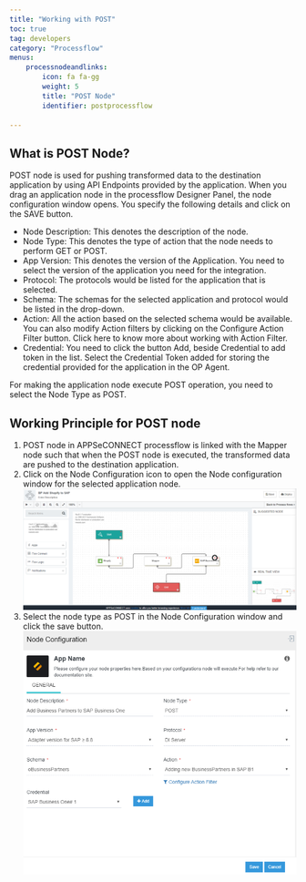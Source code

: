 ```yaml
---
title: "Working with POST"
toc: true
tag: developers
category: "Processflow"
menus: 
    processnodeandlinks:
        icon: fa fa-gg
        weight: 5
        title: "POST Node" 
        identifier: postprocessflow 

---
```

## What is POST Node?

POST node is used for pushing transformed data to the destination application by 
using API Endpoints provided by the application. When you drag an application node 
in the processflow Designer Panel, the node configuration window opens. 
You specify the following details and click on the SAVE button.

* Node Description: This denotes the description of the node.
* Node Type: This denotes the type of action that the node needs to perform GET or POST.
* App Version: This denotes the version of the Application. You need to select the version of the application you need for the integration.
* Protocol: The protocols would be listed for the application that is selected. 
* Schema: The schemas for the selected application and protocol would be listed in the drop-down. 
* Action: All the action based on the selected schema would be available. You can also modify Action filters by clicking on the Configure Action Filter button. Click here to know more about working with Action Filter.
* Credential: You need to click the button Add, beside Credential to add token in the list. Select the Credential Token added for storing the credential provided for the application in the OP Agent.

For making the application node execute POST operation, you need to select the Node Type as POST.

## Working Principle for POST node
1. POST node in APPSeCONNECT processflow is linked with the Mapper node such that when the POST node is executed, the transformed data are pushed to the destination application.
2. Click on the Node Configuration icon to open the Node configuration window for the selected application node.
![Post Node1](../../../staticfiles/processflow/media/mapper/post-node1.png)   
3. Select the node type as POST in the Node Configuration window and click the save button.
 ![Post Node2](../../../staticfiles/processflow/media/mapper/post-node2.png)  


